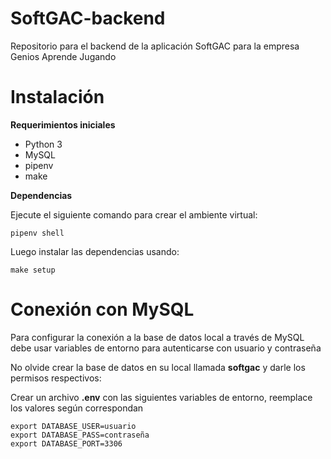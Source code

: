 # SoftGAC-backend

Repositorio para el backend de la aplicación SoftGAC
para la empresa Genios Aprende Jugando

# Instalación

**Requerimientos iniciales**

- Python 3
- MySQL
- pipenv
- make

**Dependencias**

Ejecute el siguiente comando para crear el ambiente virtual:

    pipenv shell

Luego instalar las dependencias usando:

    make setup

# Conexión con MySQL

Para configurar la conexión a la base de datos local a través de MySQL
debe usar variables de entorno para autenticarse con usuario y contraseña

No olvide crear la base de datos en su local llamada **softgac** y darle
los permisos respectivos:

Crear un archivo **.env** con las siguientes variables de entorno,
reemplace los valores según correspondan

    export DATABASE_USER=usuario
    export DATABASE_PASS=contraseña
    export DATABASE_PORT=3306

